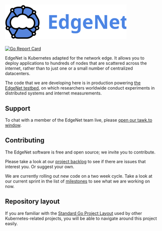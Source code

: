 ## <img src="/assets/logos/edgenet_logos_2020_05_03/edgenet_logo_2020_05_03_w_text.svg" alt="Welcome to EdgeNet" width="400">

[![Go Report Card](https://goreportcard.com/badge/github.com/EdgeNet-project/edgenet)](https://goreportcard.com/report/github.com/EdgeNet-project/edgenet)

EdgeNet is Kubernetes adapted for the network edge. It allows you to deploy applications to hundreds of nodes
that are scattered across the internet, rather than to just one or a small number of centralized datacenters.

The code that we are developing here is in production powering [the EdgeNet testbed](http://www.edge-net.org/),
on which researchers worldwide conduct experiments in distributed systems and internet measurements.

## Support

To chat with a member of the EdgeNet team live, please [open our tawk.to window](https://tawk.to/edgenet).


## Contributing

The EdgeNet software is free and open source; we invite you to contribute.

Please take a look at our [project backlog](https://github.com/orgs/EdgeNet-project/projects/2) to see if
there are issues that interest you. Or suggest your own.

We are currently rolling out new code on a two week cycle. Take a look at our current sprint in the list of
[milestones](https://github.com/EdgeNet-project/edgenet/milestones) to see what we are working on now.

## Repository layout

If you are familiar with the [Standard Go Project Layout](https://github.com/golang-standards/project-layout) used
by other Kubernetes-related projects, you will be able to navigate around this project easily.
